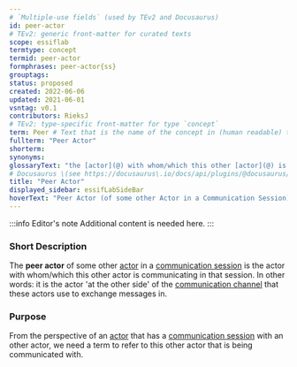 ```yaml
---
# `Multiple-use fields` (used by TEv2 and Docusaurus)
id: peer-actor
# TEv2: generic front-matter for curated texts
scope: essiflab
termtype: concept
termid: peer-actor
formphrases: peer-actor{ss}
grouptags:
status: proposed
created: 2022-06-06
updated: 2021-06-01
vsntag: v0.1
contributors: RieksJ
# TEv2: type-specific front-matter for type `concept`
term: Peer # Text that is the name of the concept in (human readable) texts.
fullterm: "Peer Actor"
shorterm:
synonyms:
glossaryText: "the [actor](@) with whom/which this other [actor](@) is communicating in that [communication session](@)."
# Docusaurus \(see https://docusaurus\.io/docs/api/plugins/@docusaurus/plugin-content-docs#markdown-front-matter\):
title: "Peer Actor"
displayed_sidebar: essifLabSideBar
hoverText: "Peer Actor (of some other Actor in a Communication Session): the Actor with whom/which this other Actor is communicating in that Communication Session."
---
```


:::info Editor's note
Additional content is needed here.
:::

### Short Description
The **peer actor** of some other [actor](@) in a [communication session](@) is the actor with whom/which this other actor is communicating in that session. In other words: it is the actor 'at the other side' of the [communication channel](@) that these actors use to exchange messages in.

### Purpose
From the perspective of an [actor](@) that has a [communication session](@) with an other actor, we need a term to refer to this other actor that is being communicated with.
